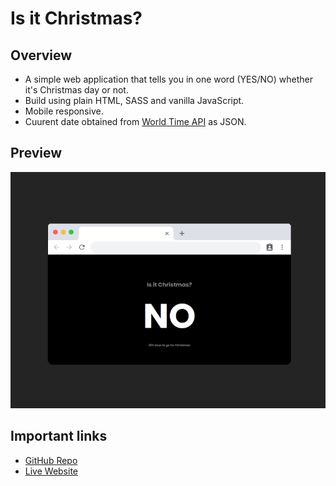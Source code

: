 # Is it Christmas?

## Overview
* A simple web application that tells you in one word (YES/NO) whether it's Christmas day or not.
* Build using plain HTML, SASS and vanilla JavaScript.
* Mobile responsive.
* Cuurent date obtained from [World Time API](https://worldtimeapi.org/) as JSON.

## Preview
![Preview](preview.png)

## Important links
* [GitHub Repo](https://github.com/pexeixv/christmas)
* [Live Website](http://pexeixv.github.io/christmas)